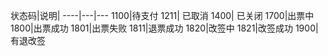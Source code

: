状态码|说明|
----|---|---
1100|待支付
1211| 已取消 
1400| 已关闭
1700|出票中
1800|出票成功
1801|出票失败
1811|退票成功
1820|改签中
1821|改签成功
1900|有退改签